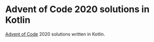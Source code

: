 Advent of Code 2020 solutions in Kotlin
=======================================

[Advent of Code](https://adventofcode.com/) 2020 solutions written in Kotlin.

